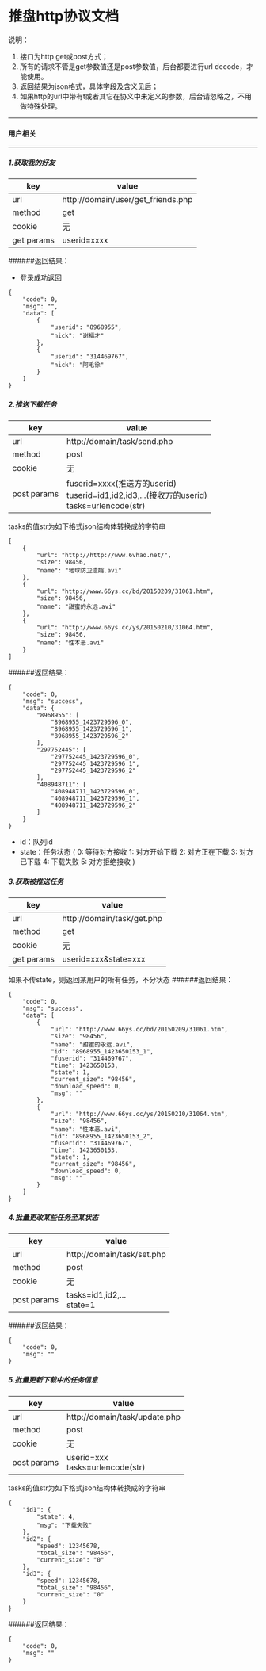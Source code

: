# 推盘http协议文档

说明：

1. 接口为http get或post方式；
2. 所有的请求不管是get参数值还是post参数值，后台都要进行url decode，才能使用。
4. 返回结果为json格式，具体字段及含义见后；
5. 如果http的url中带有t或者其它在协义中未定义的参数，后台请忽略之，不用做特殊处理。

---

#### 用户相关

---

##### 1.获取我的好友

| key | value |
| --- | ----- |
| url | http://domain/user/get_friends.php |
| method | get |
| cookie | 无 |
| get params | userid=xxxx |

######返回结果：
* 登录成功返回

``` 
{
    "code": 0,
    "msg": "",
    "data": [
        {
            "userid": "8968955",
            "nick": "谢福才"
        },
        {
            "userid": "314469767",
            "nick": "阿毛徐"
        }
    ]
}
```

##### 2.推送下载任务

| key | value |
| --- | ----- |
| url | http://domain/task/send.php |
| method | post |
| cookie | 无 |
| post params | fuserid=xxxx(推送方的userid)<br/>tuserid=id1,id2,id3,...(接收方的userid)<br/>tasks=urlencode(str)|

tasks的值str为如下格式json结构体转换成的字符串

```
[
    {
        "url": "http://http://www.6vhao.net/",
        "size": 98456,
        "name": "地球防卫遗孀.avi"
    },
    {
        "url": "http://www.66ys.cc/bd/20150209/31061.htm",
        "size": 98456,
        "name": "甜蜜的永远.avi"
    },
    {
        "url": "http://www.66ys.cc/ys/20150210/31064.htm",
        "size": 98456,
        "name": "性本恶.avi"
    }
]
```
######返回结果：

``` 
{
    "code": 0,
    "msg": "success",
    "data": {
        "8968955": [
            "8968955_1423729596_0",
            "8968955_1423729596_1",
            "8968955_1423729596_2"
        ],
        "297752445": [
            "297752445_1423729596_0",
            "297752445_1423729596_1",
            "297752445_1423729596_2"
        ],
        "408948711": [
            "408948711_1423729596_0",
            "408948711_1423729596_1",
            "408948711_1423729596_2"
        ]
    }
}
```

* id：队列id
* state：任务状态 (
 0: 等待对方接收
 1: 对方开始下载
 2: 对方正在下载
 3: 对方已下载
 4: 下载失败
 5: 对方拒绝接收 )
##### 3.获取被推送任务

| key | value |
| --- | ----- |
| url | http://domain/task/get.php |
| method | get |
| cookie | 无 |
| get params | userid=xxx&state=xxx|

如果不传state，则返回某用户的所有任务，不分状态
######返回结果：

``` 
{
    "code": 0,
    "msg": "success",
    "data": [
        {
            "url": "http://www.66ys.cc/bd/20150209/31061.htm",
            "size": "98456",
            "name": "甜蜜的永远.avi",
            "id": "8968955_1423650153_1",
            "fuserid": "314469767",
            "time": 1423650153,
            "state": 1,
            "current_size": "98456",
            "download_speed": 0,
            "msg": ""
        },
        {
            "url": "http://www.66ys.cc/ys/20150210/31064.htm",
            "size": "98456",
            "name": "性本恶.avi",
            "id": "8968955_1423650153_2",
            "fuserid": "314469767",
            "time": 1423650153,
            "state": 1,
            "current_size": "98456",
            "download_speed": 0,
            "msg": ""
        }
    ]
}
```

##### 4.批量更改某些任务至某状态

| key | value |
| --- | ----- |
| url | http://domain/task/set.php |
| method | post |
| cookie | 无 |
| post params | tasks=id1,id2,...<br/>state=1|

######返回结果：

``` 
{
    "code": 0,
    "msg": ""
}
```
    
##### 5.批量更新下载中的任务信息

| key | value |
| --- | ----- |
| url | http://domain/task/update.php |
| method | post |
| cookie | 无 |
| post params | userid=xxx<br/>tasks=urlencode(str)|

tasks的值str为如下格式json结构体转换成的字符串

```
{
    "id1": {
        "state": 4,
        "msg": "下载失败"
    },
    "id2": {
        "speed": 12345678,
        "total_size": "98456",
        "current_size": "0"
    },
    "id3": {
        "speed": 12345678,
        "total_size": "98456",
        "current_size": "0"
    }
}
```
######返回结果：

``` 
{
    "code": 0,
    "msg": ""
}
```
